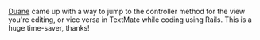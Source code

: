 <a href="http://blog.inquirylabs.com/2006/02/17/controller-to-view-and-back-again-in-textmate/trackback/">Duane</a> came up with a way to jump to the controller method for the view you're editing, or vice versa in TextMate while coding using Rails. This is a huge time-saver, thanks!
